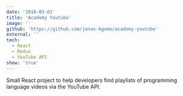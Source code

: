 ```yaml
---
date: '2018-03-01'
title: 'Academy Youtube'
image: ''
github: 'https://github.com/jonas-kgomo/academy-youtube'
external: ''
tech:
  - React
  - Redux
  - YouTube API
show: 'true'
---
```


Small React project to help developers find playlists of programming language videos via the YouTube API.

